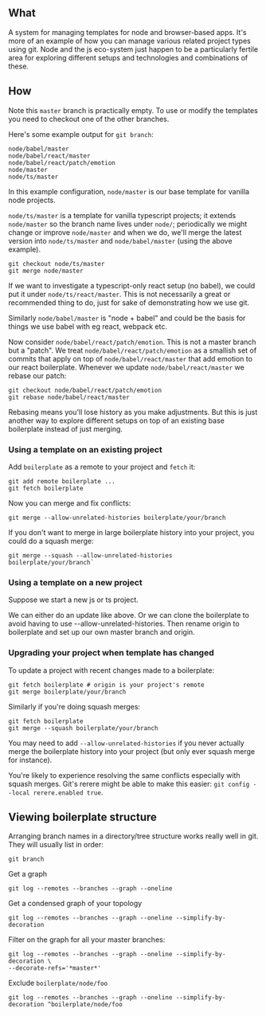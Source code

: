 ## What

A system for managing templates for node and browser-based apps. It's more of
an example of how you can manage various related project types using git.
Node and the js eco-system just happen to be a particularly fertile area for
exploring different setups and technologies and combinations of these.

## How

Note this `master` branch is practically empty.
To use or modify the templates you need to checkout one of the other branches.

Here's some example output for `git branch`:

```
node/babel/master
node/babel/react/master
node/babel/react/patch/emotion
node/master
node/ts/master
```

In this example configuration, `node/master` is our base template for vanilla
node projects.

`node/ts/master` is a template for vanilla typescript projects; it extends
`node/master` so the branch name lives under `node/`; periodically we might
change or improve `node/master` and when we do, we'll merge the latest version
into `node/ts/master` and `node/babel/master` (using the above example).

    git checkout node/ts/master
    git merge node/master

If we want to investigate a typescript-only react setup (no babel), we could
put it under `node/ts/react/master`. This is not necessarily a great or
recommended thing to do, just for sake of demonstrating how we use git.

Similarly `node/babel/master` is "node + babel" and could be the basis for
things we use babel with eg react, webpack etc.

Now consider `node/babel/react/patch/emotion`. This is not a master branch
but a "patch". We treat `node/babel/react/patch/emotion` as a smallish set of
commits that apply on top of `node/babel/react/master` that add emotion to
our react boilerplate. Whenever we update `node/babel/react/master` we rebase
our patch:

    git checkout node/babel/react/patch/emotion
    git rebase node/babel/react/master

Rebasing means you'll lose history as you make adjustments. But this is just
another way to explore different setups on top of an existing base
boilerplate instead of just merging.

### Using a template on an existing project

Add `boilerplate` as a remote to your project and `fetch` it:

    git add remote boilerplate ...
    git fetch boilerplate

Now you can merge and fix conflicts:

    git merge --allow-unrelated-histories boilerplate/your/branch

If you don't want to merge in large boilerplate history into your project,
you could do a squash merge:

    git merge --squash --allow-unrelated-histories boilerplate/your/branch`

### Using a template on a new project

Suppose we start a new js or ts project.

We can either do an update like above. Or we can clone the boilerplate to
avoid having to use --allow-unrelated-histories. Then rename origin to
boilerplate and set up our own master branch and origin.

### Upgrading your project when template has changed

To update a project with recent changes made to a boilerplate:

    git fetch boilerplate # origin is your project's remote
    git merge boilerplate/your/branch

Similarly if you're doing squash merges:

    git fetch boilerplate
    git merge --squash boilerplate/your/branch

You may need to add `--allow-unrelated-histories` if you never actually merge
the boilerplate history into your project (but only ever squash merge for
instance).

You're likely to experience resolving the same conflicts especially with
squash merges. Git's rerere might be able to make this easier:
`git config --local rerere.enabled true`.

## Viewing boilerplate structure

Arranging branch names in a directory/tree structure works really well in git.
They will usually list in order:

    git branch

Get a graph

    git log --remotes --branches --graph --oneline

Get a condensed graph of your topology

    git log --remotes --branches --graph --oneline --simplify-by-decoration

Filter on the graph for all your master branches:

    git log --remotes --branches --graph --oneline --simplify-by-decoration \
    --decorate-refs='*master*'

Exclude `boilerplate/node/foo`

    git log --remotes --branches --graph --oneline --simplify-by-decoration ^boilerplate/node/foo
